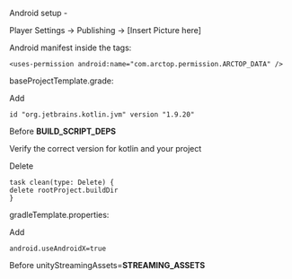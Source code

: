 Android setup -

Player Settings -> Publishing -> [Insert Picture here]

Android manifest inside the <manifest> tags:

    <uses-permission android:name="com.arctop.permission.ARCTOP_DATA" />

baseProjectTemplate.grade:

Add

    id "org.jetbrains.kotlin.jvm" version "1.9.20"

Before **BUILD_SCRIPT_DEPS**

Verify the correct version for kotlin and your project

Delete

    task clean(type: Delete) {
    delete rootProject.buildDir
    }

gradleTemplate.properties:

Add

    android.useAndroidX=true

Before unityStreamingAssets=**STREAMING_ASSETS**
